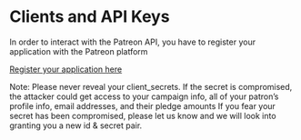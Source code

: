 # Clients and API Keys
In order to interact with the Patreon API, you have to register your application with the Patreon platform

[Register your application here](https://www.patreon.com/platform/documentation/clients)
<aside class="warning">
Note: Please never reveal your client_secrets. If the secret is compromised, the attacker could get access to your campaign info, all of your patron’s profile info, email addresses, and their pledge amounts  If you fear your secret has been compromised, please let us know and we will look into granting you a new id & secret pair.
</aside>
